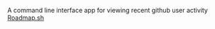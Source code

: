 A command line interface app for viewing recent github user activity
[Roadmap.sh](https://roadmap.sh/projects/github-user-activity)